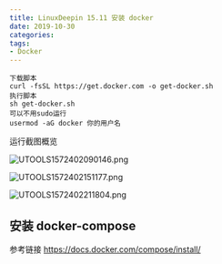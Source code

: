 ```yaml
---
title: LinuxDeepin 15.11 安装 docker
date: 2019-10-30
categories:
tags: 
- Docker
---
```


```
下载脚本
curl -fsSL https://get.docker.com -o get-docker.sh
执行脚本
sh get-docker.sh
可以不用sudo运行
usermod -aG docker 你的用户名
````
运行截图概览

![UTOOLS1572402090146.png](https://i.loli.net/2019/10/30/bZBPHAISalNnh5U.png)

![UTOOLS1572402151177.png](https://i.loli.net/2019/10/30/aKybC91VDdpSl4r.png)

![UTOOLS1572402211804.png](https://i.loli.net/2019/10/30/RSHkI7Vv1fil4u6.png)


## 安装 docker-compose
参考链接 https://docs.docker.com/compose/install/
